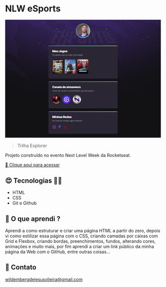 # NLW eSports 

![preview](./.github/preview.png)

> Trilha Explorer

Projeto construído no evento Next Level Week da Rocketseat.

[🔗 Clique aqui para acessar](https://will-ifes.github.io/Dev_Rocket/)


## 😍 Tecnologias 🔨🔧

- HTML
- CSS
- Git e Github

## 🤔 O que aprendi ?

Aprendi a como estruturar e criar uma página HTML a partir do zero, depois vi como estilizar essa página com o CSS, criando camadas por caixas com Grid e Flexbox, criando bordas, preenchimentos, fundos, alterando cores, animações e muito mais, por fim aprendi a criar um link público da minha página da Web com o GitHub, entre outras coisas...

## 💙 Contato

wildembergdejesusolieira@gmail.com
